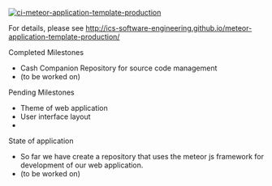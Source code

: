 [![ci-meteor-application-template-production](https://github.com/ics-software-engineering/meteor-application-template-production/actions/workflows/ci.yml/badge.svg)](https://github.com/ics-software-engineering/meteor-application-template-production/actions/workflows/ci.yml)

For details, please see http://ics-software-engineering.github.io/meteor-application-template-production/

Completed Milestones
- Cash Companion Repository for source code management
- (to be worked on)

Pending Milestones
- Theme of web application
- User interface layout
- 

State of application
- So far we have create a repository that uses the meteor js framework for development of our web application.
- (to be worked on)
